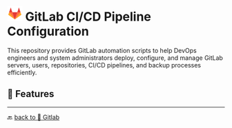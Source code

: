 # <img src="../../Assets/pics/icons8-gitlab-48.svg" width="35" alt="GitLab CI/CD pipeline"> GitLab CI/CD Pipeline Configuration

This repository provides GitLab automation scripts to help DevOps engineers and system administrators deploy, configure, and manage GitLab servers, users, repositories, CI/CD pipelines, and backup processes efficiently.

## 🚀 Features

---

🔙 [back to 📂 Gitlab](../)

